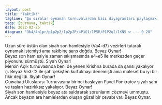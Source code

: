 ```yaml
---
layout: post
title: "Taktik!"
tagline: "Şu sıralar oynanan turnuvalardan bazı diyagramları paylaşmak istiyorum. Elbette artık egzersiz çözmek için pek fazla kaynak mevcut ve taktik sorularının çözümünün satrancımıza katkısı tartışılmaz. Bu sebeple ben de bu kaynaklara ek yapmak istiyorum."
tags: [turnuva, taktik]
date: 2022-02-25
diagram: "3k4/4n1pr/p1p2p2/1p2p2P/4P1Q1/1P5R/P1P2q2/1KN5 w - - 0 28"
---
```


<div class="cbdiagram"
     data-size="400"
     data-fen="1bb5/1p1qr1k1/5p1p/P3p1p1/1Q1N4/2B4P/2P2PP1/4R1K1 w - - 9 33"
     data-buttons="0"
     data-legend="Arnav(2010) - Shahil (2400)"
</div>
Uzun süre üstün olan siyah son hamlesiyle (Va4-d7) vezirleri tutarak oynamak istemişti ama rakibine şans doğdu. Beyaz Oynar!


<div class="cbdiagram"
     data-size="400"
     data-fen="7k/1p6/p1p5/P3P3/1P1p2P1/5P2/2QKR3/q6r b - - 0 43"
     data-buttons="0"
     data-legend="Nigmatov (2445) - Saptarshi (2402)"
</div>
Beyaz son hamlesiyle zaman sıkışmasında e4-e5 ile merkezden geçer piyonunu sürmüştü. Siyah Oynar!

<div class="cbdiagram"
     data-size="400"
     data-fen="6r1/2k2N2/4p1pP/3p4/r1pP3q/2p5/2P1BQ2/1R2K3 b - - 2 54"
     data-buttons="0"
     data-legend="Deepan (2530) - Krishna (2460)"
</div>
Mersin Açık turnuvasında beni de yenen Krishna burada da şansı yakalıyor :). Beyaz Ve3-f2 ile şah çekişten kurtulmayı denemişti ama malesef bu iyi bir fikir değildi. Siyah Oynar!

<div class="cbdiagram"
     data-size="400"
     data-fen="3k4/4n1pr/p1p2p2/1p2p2P/4P1Q1/1P5R/P1P2q2/1KN5 w - - 0 28"
     data-buttons="0"
     data-legend="Ponkratov (2641) - Karthikeyan (2397)"
</div>
Guwahati Uluslarası Turnuvasına birinci başlayan Pavel Ponkratov siyah şahı ve taşları hazırlıksız yakalıyor. Beyaz Oynar!

<div class="cbdiagram"
     data-size="400"
     data-fen="2r3k1/1p2n1b1/pB1p1r1p/P1PPppp1/2qN4/8/1P1Q1PPP/R3R1K1 w - - 2 25"
     data-buttons="0"
     data-legend="Sidhant (2359) - Iniyan (2516)"
</div>
Siyah son hamlesiyle beyaz ata saldırarak sorunlarını çözmeyi ummuştu. Ancak beyazın ara hamlelerden oluşan güzel bir cevabı var. Beyaz Oynar. 
